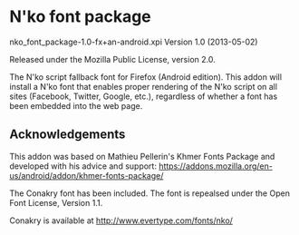 N'ko font package
=====================

nko\_font\_package-1.0-fx+an-android.xpi
Version 1.0 (2013-05-02)

Released under the Mozilla Public License, version 2.0.

The N'ko script fallback font for Firefox (Android edition). This addon 
will install a N'ko font that enables proper rendering of 
the N'ko script on all sites (Facebook, Twitter, Google, etc.), 
regardless of whether a font has been embedded into the web page.

Acknowledgements
----------------

This addon was based on Mathieu Pellerin's Khmer Fonts Package and developed with his advice 
and support: https://addons.mozilla.org/en-us/android/addon/khmer-fonts-package/

The Conakry font has been included. The font is repealsed under the Open Font License, Version 1.1.

Conakry is available at http://www.evertype.com/fonts/nko/

